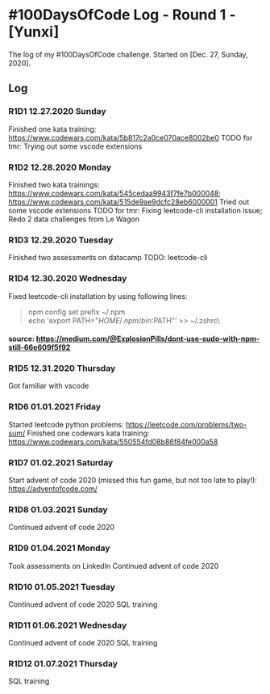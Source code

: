# #100DaysOfCode Log - Round 1 - [Yunxi]

The log of my #100DaysOfCode challenge. Started on [Dec. 27, Sunday, 2020].

## Log

### R1D1 12.27.2020 Sunday
Finished one kata training: https://www.codewars.com/kata/5b817c2a0ce070ace8002be0
TODO for tmr: Trying out some vscode extensions

### R1D2 12.28.2020 Monday
Finished two kata trainings: https://www.codewars.com/kata/545cedaa9943f7fe7b000048; https://www.codewars.com/kata/515de9ae9dcfc28eb6000001
Tried out some vscode extensions
TODO for tmr: Fixing leetcode-cli installation issue; Redo 2 data challenges from Le Wagon

### R1D3 12.29.2020 Tuesday
Finished two assessments on datacamp
TODO: leetcode-cli

### R1D4 12.30.2020 Wednesday
Fixed leetcode-cli installation by using following lines:
> npm config set prefix ~/.npm\
> echo 'export PATH="$HOME/.npm/bin:$PATH"' >> ~/.zshrc\
#### source: https://medium.com/@ExplosionPills/dont-use-sudo-with-npm-still-66e609f5f92

### R1D5 12.31.2020 Thursday
Got familiar with vscode

### R1D6 01.01.2021 Friday
Started leetcode python problems: https://leetcode.com/problems/two-sum/
Finished one codewars kata training: https://www.codewars.com/kata/550554fd08b86f84fe000a58

### R1D7 01.02.2021 Saturday
Start advent of code 2020 (missed this fun game, but not too late to play!): https://adventofcode.com/

### R1D8 01.03.2021 Sunday
Continued advent of code 2020

### R1D9 01.04.2021 Monday
Took assessments on LinkedIn
Continued advent of code 2020

### R1D10 01.05.2021 Tuesday
Continued advent of code 2020
SQL training

### R1D11 01.06.2021 Wednesday
Continued advent of code 2020
SQL training

### R1D12 01.07.2021 Thursday
SQL training
